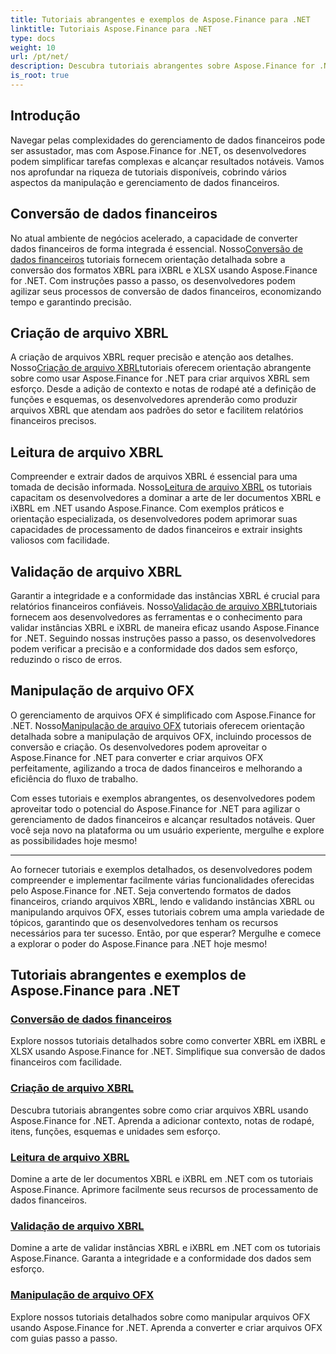 ```yaml
---
title: Tutoriais abrangentes e exemplos de Aspose.Finance para .NET
linktitle: Tutoriais Aspose.Finance para .NET
type: docs
weight: 10
url: /pt/net/
description: Descubra tutoriais abrangentes sobre Aspose.Finance for .NET que abrangem conversão de dados financeiros, criação de arquivos XBRL, leitura, validação e manipulação de arquivos OFX.
is_root: true
---
```


## Introdução

Navegar pelas complexidades do gerenciamento de dados financeiros pode ser assustador, mas com Aspose.Finance for .NET, os desenvolvedores podem simplificar tarefas complexas e alcançar resultados notáveis. Vamos nos aprofundar na riqueza de tutoriais disponíveis, cobrindo vários aspectos da manipulação e gerenciamento de dados financeiros.

## Conversão de dados financeiros

 No atual ambiente de negócios acelerado, a capacidade de converter dados financeiros de forma integrada é essencial. Nosso[Conversão de dados financeiros](./financial-data-conversion/) tutoriais fornecem orientação detalhada sobre a conversão dos formatos XBRL para iXBRL e XLSX usando Aspose.Finance for .NET. Com instruções passo a passo, os desenvolvedores podem agilizar seus processos de conversão de dados financeiros, economizando tempo e garantindo precisão.

## Criação de arquivo XBRL

 A criação de arquivos XBRL requer precisão e atenção aos detalhes. Nosso[Criação de arquivo XBRL](./xbrl-file-creation/)tutoriais oferecem orientação abrangente sobre como usar Aspose.Finance for .NET para criar arquivos XBRL sem esforço. Desde a adição de contexto e notas de rodapé até a definição de funções e esquemas, os desenvolvedores aprenderão como produzir arquivos XBRL que atendam aos padrões do setor e facilitem relatórios financeiros precisos.

## Leitura de arquivo XBRL

 Compreender e extrair dados de arquivos XBRL é essencial para uma tomada de decisão informada. Nosso[Leitura de arquivo XBRL](./xbrl-file-reading/) os tutoriais capacitam os desenvolvedores a dominar a arte de ler documentos XBRL e iXBRL em .NET usando Aspose.Finance. Com exemplos práticos e orientação especializada, os desenvolvedores podem aprimorar suas capacidades de processamento de dados financeiros e extrair insights valiosos com facilidade.

## Validação de arquivo XBRL

 Garantir a integridade e a conformidade das instâncias XBRL é crucial para relatórios financeiros confiáveis. Nosso[Validação de arquivo XBRL](./xbrl-file-validation/)tutoriais fornecem aos desenvolvedores as ferramentas e o conhecimento para validar instâncias XBRL e iXBRL de maneira eficaz usando Aspose.Finance for .NET. Seguindo nossas instruções passo a passo, os desenvolvedores podem verificar a precisão e a conformidade dos dados sem esforço, reduzindo o risco de erros.

## Manipulação de arquivo OFX

 O gerenciamento de arquivos OFX é simplificado com Aspose.Finance for .NET. Nosso[Manipulação de arquivo OFX](./ofx-file-manipulation/) tutoriais oferecem orientação detalhada sobre a manipulação de arquivos OFX, incluindo processos de conversão e criação. Os desenvolvedores podem aproveitar o Aspose.Finance for .NET para converter e criar arquivos OFX perfeitamente, agilizando a troca de dados financeiros e melhorando a eficiência do fluxo de trabalho.

Com esses tutoriais e exemplos abrangentes, os desenvolvedores podem aproveitar todo o potencial do Aspose.Finance for .NET para agilizar o gerenciamento de dados financeiros e alcançar resultados notáveis. Quer você seja novo na plataforma ou um usuário experiente, mergulhe e explore as possibilidades hoje mesmo!

---
Ao fornecer tutoriais e exemplos detalhados, os desenvolvedores podem compreender e implementar facilmente várias funcionalidades oferecidas pelo Aspose.Finance for .NET. Seja convertendo formatos de dados financeiros, criando arquivos XBRL, lendo e validando instâncias XBRL ou manipulando arquivos OFX, esses tutoriais cobrem uma ampla variedade de tópicos, garantindo que os desenvolvedores tenham os recursos necessários para ter sucesso. Então, por que esperar? Mergulhe e comece a explorar o poder do Aspose.Finance para .NET hoje mesmo!
## Tutoriais abrangentes e exemplos de Aspose.Finance para .NET 
### [Conversão de dados financeiros](./financial-data-conversion/)
Explore nossos tutoriais detalhados sobre como converter XBRL em iXBRL e XLSX usando Aspose.Finance for .NET. Simplifique sua conversão de dados financeiros com facilidade.
### [Criação de arquivo XBRL](./xbrl-file-creation/)
Descubra tutoriais abrangentes sobre como criar arquivos XBRL usando Aspose.Finance for .NET. Aprenda a adicionar contexto, notas de rodapé, itens, funções, esquemas e unidades sem esforço.
### [Leitura de arquivo XBRL](./xbrl-file-reading/)
Domine a arte de ler documentos XBRL e iXBRL em .NET com os tutoriais Aspose.Finance. Aprimore facilmente seus recursos de processamento de dados financeiros.
### [Validação de arquivo XBRL](./xbrl-file-validation/)
Domine a arte de validar instâncias XBRL e iXBRL em .NET com os tutoriais Aspose.Finance. Garanta a integridade e a conformidade dos dados sem esforço.
### [Manipulação de arquivo OFX](./ofx-file-manipulation/)
Explore nossos tutoriais detalhados sobre como manipular arquivos OFX usando Aspose.Finance for .NET. Aprenda a converter e criar arquivos OFX com guias passo a passo.
